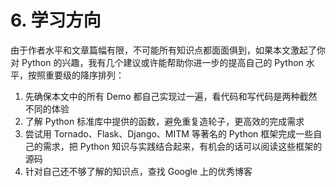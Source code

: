 # 6. 学习方向

由于作者水平和文章篇幅有限，不可能所有知识点都面面俱到，如果本文激起了你对 Python 的兴趣，我有几个建议或许能帮助你进一步的提高自己的 Python 水平，按照重要级的降序排列：

1. 先确保本文中的所有 Demo 都自己实现过一遍，看代码和写代码是两种截然不同的体验
2. 了解 Python 标准库中提供的函数，避免重复造轮子，更高效的完成需求
3. 尝试用 Tornado、Flask、Django、MITM 等著名的 Python 框架完成一些自己的需求，把 Python 知识与实践结合起来，有机会的话可以阅读这些框架的源码
4. 针对自己还不够了解的知识点，查找 Google 上的优秀博客
